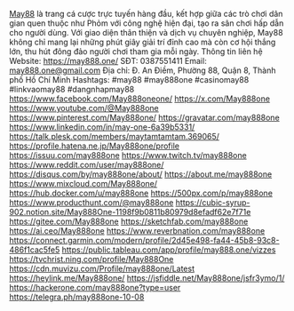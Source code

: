 [May88](https://may888.one/) là trang cá cược trực tuyến hàng đầu, kết hợp giữa các trò chơi dân gian quen thuộc như Phỏm với công nghệ hiện đại, tạo ra sân chơi hấp dẫn cho người dùng. Với giao diện thân thiện và dịch vụ chuyên nghiệp, May88 không chỉ mang lại những phút giây giải trí đỉnh cao mà còn cơ hội thắng lớn, thu hút đông đảo người chơi tham gia mỗi ngày.
Thông tin liên hệ
Website: https://may888.one/
SĐT: 0387551411
Email: may888.one@gmail.com
Địa chỉ: Đ. An Điềm, Phường 88, Quận 8, Thành phố Hồ Chí Minh
Hashtags: #may88 #may888one #casinomay88 #linkvaomay88 #dangnhapmay88
https://www.facebook.com/May888oneone/ 
https://x.com/May888one 
https://www.youtube.com/@May888one 
https://www.pinterest.com/May888one/ 
https://gravatar.com/may888one 
https://www.linkedin.com/in/may-one-6a39b5331/ 
https://talk.plesk.com/members/maytamtamtam.369065/ 
https://profile.hatena.ne.jp/May888one/profile 
https://issuu.com/may888one 
https://www.twitch.tv/may888one 
https://www.reddit.com/user/may888one/ 
https://disqus.com/by/may888one/about/ 
https://about.me/may888one 
https://www.mixcloud.com/May888one/ 
https://hub.docker.com/u/may888one 
https://500px.com/p/may888one 
https://www.producthunt.com/@may888one 
https://cubic-syrup-902.notion.site/May888One-1198f9b0811b80979d8efadf62e7f71e 
https://gitee.com/May888one 
https://sketchfab.com/may888one 
https://ai.ceo/May888one 
https://www.reverbnation.com/may888one 
https://connect.garmin.com/modern/profile/2d45e498-fa44-45b8-93c8-486f1cac5fe5 
https://public.tableau.com/app/profile/may888.one/vizzes 
https://tvchrist.ning.com/profile/May888One 
https://cdn.muvizu.com/Profile/may888one/Latest 
https://heylink.me/May888one/ 
https://jsfiddle.net/May888one/jsfr3ymo/1/ 
https://hackerone.com/may888one?type=user 
https://telegra.ph/may888one-10-08 
